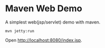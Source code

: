 Maven Web Demo
============

A simplest web(jsp/servlet) demo with maven.

```
mvn jetty:run
```

Open <http://localhost:8080/index.jsp>.
